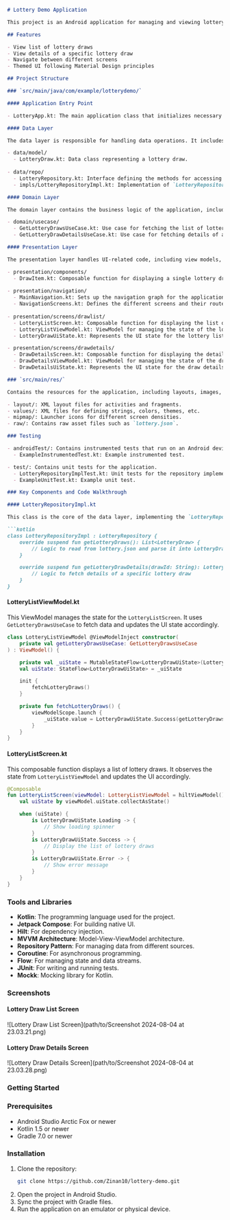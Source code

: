 
```markdown
# Lottery Demo Application

This project is an Android application for managing and viewing lottery draws, demonstrating the use of modern Android development practices, including the MVVM architecture, Jetpack Compose, and the Repository pattern.

## Features

- View list of lottery draws
- View details of a specific lottery draw
- Navigate between different screens
- Themed UI following Material Design principles

## Project Structure

### `src/main/java/com/example/lotterydemo/`

#### Application Entry Point

- LotteryApp.kt: The main application class that initializes necessary components like dependency injection using Hilt.

#### Data Layer

The data layer is responsible for handling data operations. It includes data models, repository interfaces, and their implementations.

- data/model/
  - LotteryDraw.kt: Data class representing a lottery draw.
  
- data/repo/
  - LotteryRepository.kt: Interface defining the methods for accessing lottery data.
  - impls/LotteryRepositoryImpl.kt: Implementation of `LotteryRepository` that fetches data from a JSON file or an API.

#### Domain Layer

The domain layer contains the business logic of the application, including use case definitions.

- domain/usecase/
  - GetLotteryDrawsUseCase.kt: Use case for fetching the list of lottery draws.
  - GetLotteryDrawDetailsUseCase.kt: Use case for fetching details of a specific lottery draw.

#### Presentation Layer

The presentation layer handles UI-related code, including view models, navigation, and screen components.

- presentation/components/
  - DrawItem.kt: Composable function for displaying a single lottery draw item in a list.
  
- presentation/navigation/
  - MainNavigation.kt: Sets up the navigation graph for the application.
  - NavigationScreens.kt: Defines the different screens and their routes.
  
- presentation/screens/drawlist/
  - LotteryListScreen.kt: Composable function for displaying the list of lottery draws.
  - LotteryListViewModel.kt: ViewModel for managing the state of the lottery list screen.
  - LotteryDrawUiState.kt: Represents the UI state for the lottery list.

- presentation/screens/drawdetails/
  - DrawDetailsScreen.kt: Composable function for displaying the details of a specific lottery draw.
  - DrawDetailsViewModel.kt: ViewModel for managing the state of the draw details screen.
  - DrawDetailsUiState.kt: Represents the UI state for the draw details.

### `src/main/res/`

Contains the resources for the application, including layouts, images, and strings.

- layout/: XML layout files for activities and fragments.
- values/: XML files for defining strings, colors, themes, etc.
- mipmap/: Launcher icons for different screen densities.
- raw/: Contains raw asset files such as `lottery.json`.

### Testing

- androidTest/: Contains instrumented tests that run on an Android device.
  - ExampleInstrumentedTest.kt: Example instrumented test.

- test/: Contains unit tests for the application.
  - LotteryRepositoryImplTest.kt: Unit tests for the repository implementation.
  - ExampleUnitTest.kt: Example unit test.

### Key Components and Code Walkthrough

#### LotteryRepositoryImpl.kt

This class is the core of the data layer, implementing the `LotteryRepository` interface. It fetches lottery data from a local JSON file.

```kotlin
class LotteryRepositoryImpl : LotteryRepository {
    override suspend fun getLotteryDraws(): List<LotteryDraw> {
        // Logic to read from lottery.json and parse it into LotteryDraw objects
    }

    override suspend fun getLotteryDrawDetails(drawId: String): LotteryDraw {
        // Logic to fetch details of a specific lottery draw
    }
}
```

#### LotteryListViewModel.kt

This ViewModel manages the state for the `LotteryListScreen`. It uses `GetLotteryDrawsUseCase` to fetch data and updates the UI state accordingly.

```kotlin
class LotteryListViewModel @ViewModelInject constructor(
    private val getLotteryDrawsUseCase: GetLotteryDrawsUseCase
) : ViewModel() {

    private val _uiState = MutableStateFlow<LotteryDrawUiState>(LotteryDrawUiState.Loading)
    val uiState: StateFlow<LotteryDrawUiState> = _uiState

    init {
        fetchLotteryDraws()
    }

    private fun fetchLotteryDraws() {
        viewModelScope.launch {
            _uiState.value = LotteryDrawUiState.Success(getLotteryDrawsUseCase.execute())
        }
    }
}
```

#### LotteryListScreen.kt

This composable function displays a list of lottery draws. It observes the state from `LotteryListViewModel` and updates the UI accordingly.

```kotlin
@Composable
fun LotteryListScreen(viewModel: LotteryListViewModel = hiltViewModel()) {
    val uiState by viewModel.uiState.collectAsState()

    when (uiState) {
        is LotteryDrawUiState.Loading -> {
            // Show loading spinner
        }
        is LotteryDrawUiState.Success -> {
            // Display the list of lottery draws
        }
        is LotteryDrawUiState.Error -> {
            // Show error message
        }
    }
}
```

### Tools and Libraries

- **Kotlin**: The programming language used for the project.
- **Jetpack Compose**: For building native UI.
- **Hilt**: For dependency injection.
- **MVVM Architecture**: Model-View-ViewModel architecture.
- **Repository Pattern**: For managing data from different sources.
- **Coroutine**: For asynchronous programming.
- **Flow**: For managing state and data streams.
- **JUnit**: For writing and running tests.
- **Mockk**: Mocking library for Kotlin.

### Screenshots

#### Lottery Draw List Screen

![Lottery Draw List Screen](path/to/Screenshot 2024-08-04 at 23.03.21.png)

#### Lottery Draw Details Screen

![Lottery Draw Details Screen](path/to/Screenshot 2024-08-04 at 23.03.28.png)

### Getting Started

### Prerequisites

- Android Studio Arctic Fox or newer
- Kotlin 1.5 or newer
- Gradle 7.0 or newer

### Installation

1. Clone the repository:
   ```sh
   git clone https://github.com/Zinan10/lottery-demo.git
   ```
2. Open the project in Android Studio.
3. Sync the project with Gradle files.
4. Run the application on an emulator or physical device.

